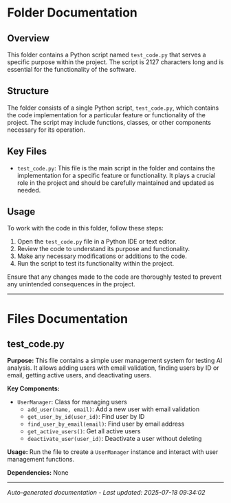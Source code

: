 # Folder Documentation

## Overview
This folder contains a Python script named `test_code.py` that serves a specific purpose within the project. The script is 2127 characters long and is essential for the functionality of the software.

## Structure
The folder consists of a single Python script, `test_code.py`, which contains the code implementation for a particular feature or functionality of the project. The script may include functions, classes, or other components necessary for its operation.

## Key Files
- `test_code.py`: This file is the main script in the folder and contains the implementation for a specific feature or functionality. It plays a crucial role in the project and should be carefully maintained and updated as needed.

## Usage
To work with the code in this folder, follow these steps:
1. Open the `test_code.py` file in a Python IDE or text editor.
2. Review the code to understand its purpose and functionality.
3. Make any necessary modifications or additions to the code.
4. Run the script to test its functionality within the project.

Ensure that any changes made to the code are thoroughly tested to prevent any unintended consequences in the project.

---

# Files Documentation

## test_code.py

**Purpose:** This file contains a simple user management system for testing AI analysis. It allows adding users with email validation, finding users by ID or email, getting active users, and deactivating users.

**Key Components:**
- `UserManager`: Class for managing users
  - `add_user(name, email)`: Add a new user with email validation
  - `get_user_by_id(user_id)`: Find user by ID
  - `find_user_by_email(email)`: Find user by email address
  - `get_active_users()`: Get all active users
  - `deactivate_user(user_id)`: Deactivate a user without deleting

**Usage:** Run the file to create a `UserManager` instance and interact with user management functions.

**Dependencies:** None

---
*Auto-generated documentation - Last updated: 2025-07-18 09:34:02*
